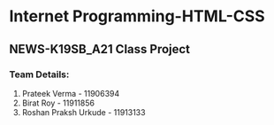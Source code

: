 # Internet Programming-HTML-CSS 

## NEWS-K19SB_A21 Class Project

### Team Details:
1. Prateek Verma - 11906394
2. Birat Roy - 11911856
3. Roshan Praksh Urkude - 11913133
